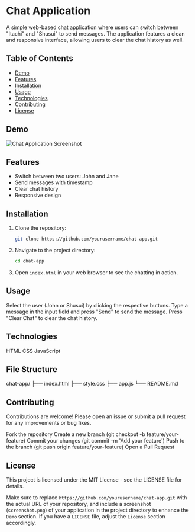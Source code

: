 # Chat Application

A simple web-based chat application where users can switch between "Itachi" and "Shusui" to send messages. The application features a clean and responsive interface, allowing users to clear the chat history as well.

## Table of Contents

- [Demo](#demo)
- [Features](#features)
- [Installation](#installation)
- [Usage](#usage)
- [Technologies](#technologies)
- [Contributing](#contributing)
- [License](#license)

## Demo

![Chat Application Screenshot](screenshot.png)

## Features

- Switch between two users: John and Jane
- Send messages with timestamp
- Clear chat history
- Responsive design

## Installation

1. Clone the repository:
   ```sh
   git clone https://github.com/yourusername/chat-app.git
   ```

2. Navigate to the project directory:
    ```sh
    cd chat-app
    ```

3. Open `index.html` in your web browser to see the chatting in action.

## Usage

Select the user (John or Shusui) by clicking the respective buttons.
Type a message in the input field and press "Send" to send the message.
Press "Clear Chat" to clear the chat history.


## Technologies

HTML
CSS
JavaScript

## File Structure
chat-app/
├── index.html
├── style.css
├── app.js
└── README.md

## Contributing
Contributions are welcome! Please open an issue or submit a pull request for any improvements or bug fixes.

Fork the repository
Create a new branch (git checkout -b feature/your-feature)
Commit your changes (git commit -m 'Add your feature')
Push to the branch (git push origin feature/your-feature)
Open a Pull Request


## License
This project is licensed under the MIT License - see the LICENSE file for details.

Make sure to replace `https://github.com/yourusername/chat-app.git` with the actual URL of your repository, and include a screenshot (`screenshot.png`) of your application in the project directory to enhance the `Demo` section. If you have a `LICENSE` file, adjust the `License` section accordingly.

